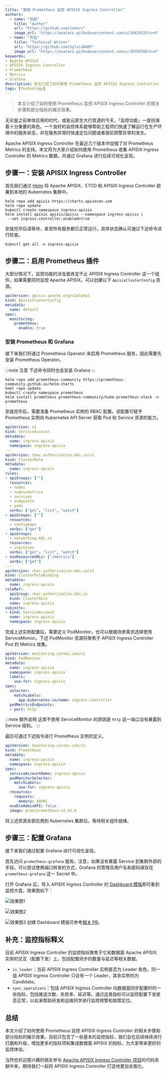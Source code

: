 ```yaml
---
title: "使用 Prometheus 监控 APISIX Ingress Controller"
authors:
  - name: "张超"
    title: "Author"
    url: "https://github.com/tokers"
    image_url: "https://avatars.githubusercontent.com/u/10428333?v=4"
  - name: "苏钰"
    title: "Technical Writer"
    url: "https://github.com/SylviaBABY"
    image_url: "https://avatars.githubusercontent.com/u/39793568?v=4"
keywords: 
- Apache APISIX
- APISIX Ingress Controller
- Prometheus
- Metrics
- Grafana
description: 本文介绍了如何使用 Prometheus 监控 APISIX Ingress Controller 的相关步骤和部分指标的展示效果。
tags: [Technology]
---
```


> 本文介绍了如何使用 Prometheus 监控 APISIX Ingress Controller 的相关步骤和部分指标的展示效果。

<!--truncate-->

无论是之前单体应用的时代，或是云原生大行其道的今天，「监控功能」一直扮演着十分重要的角色。一个良好的监控体系能够帮助工程师们快速了解运行在生产环境中的服务状态，并在服务异常时快速定位问题或者提前预警异常的发生。

Apache APISIX Ingress Controller 在最近几个版本中加强了对 Prometheus Metrics 的支持。本文将为大家介绍如何使用 Prometheus 收集 APISIX Ingress Controller 的 Metrics 数据，并通过 Grafana 进行后续可视化呈现。

## 步骤一：安装 APISIX Ingress Controller

首先我们通过 [Helm](https://helm.sh/) 将 Apache APISIX、ETCD 和 APISIX Ingress Controller 部署到本地的 Kubernetes 集群中。

```shell
helm repo add apisix https://charts.apiseven.com
helm repo update
kubectl create namespace ingress-apisix
helm install apisix apisix/apisix --namespace ingress-apisix \
 --set ingress-controller.enabled=true
```

安装完毕后请等待，直至所有服务都已正常运行。具体状态确认可通过下述命令进行检查。

```shell
kubectl get all -n ingress-apisix
```

## 步骤二：启用 Prometheus 插件

大部分情况下，监控功能的涉及面肯定不止 APISIX Ingress Controller 这一个组件，如果需要同时监控 Apache APISIX，可以创建以下 `ApisixClusterConfig` 资源。

```yaml
apiVersion: apisix.apache.org/v2alpha1
kind: ApisixClusterConfig
metadata:
  name: default
spec:
  monitoring:
    prometheus:
      enable: true
```

### 安装 Prometheus 和 Grafana

接下来我们将通过 Prometheus Operator 来启用 Prometheus 服务，因此需要先安装 Prometheus Operator。

:::note 注意
下述命令同时也会安装 Grafana
:::

```shell
helm repo add prometheus-community https://prometheus-community.github.io/helm-charts
heml repo update
kubectl create namespace prometheus
helm install prometheus prometheus-community/kube-prometheus-stack -n prometheus
```

安装完毕后，需要准备 Prometheus 实例的 RBAC 配置。该配置可赋予 Prometheus 实例向 Kubernetes API Server 获取 Pod 和 Service 资源的能力。

```yaml
apiVersion: v1
kind: ServiceAccount
metadata:
  name: ingress-apisix
  namespace: ingress-apisix
---
apiVersion: rbac.authorization.k8s.io/v1
kind: ClusterRole
metadata:
  name: ingress-apisix
rules:
- apiGroups: [""]
  resources:
  - nodes
  - nodes/metrics
  - services
  - endpoints
  - pods
  verbs: ["get", "list", "watch"]
- apiGroups: [""]
  resources:
  - configmaps
  verbs: ["get"]
- apiGroups:
  - networking.k8s.io
  resources:
  - ingresses
  verbs: ["get", "list", "watch"]
- nonResourceURLs: ["/metrics"]
  verbs: ["get"]
---
apiVersion: rbac.authorization.k8s.io/v1
kind: ClusterRoleBinding
metadata:
  name: ingress-apisix
roleRef:
  apiGroup: rbac.authorization.k8s.io
  kind: ClusterRole
  name: ingress-apisix
subjects:
- kind: ServiceAccount
  name: ingress-apisix
  namespace: ingress-apisix
```

完成上述实例配置后，需要定义 PodMonitor，也可以根据场景需求选择使用 ServiceMonior。下述 PodMonitor 资源将聚焦于 APISIX Ingress Controller Pod 的 Metrics 收集。

```yaml
apiVersion: monitoring.coreos.com/v1
kind: PodMonitor
metadata:
  name: ingress-apisix
  namespace: ingress-apisix
  labels:
    use-for: ingress-apisix
spec:
  selector:
    matchLabels:
      app.kubernetes.io/name: ingress-controller
  podMetricsEndpoints:
  - port: http
```

:::note 额外说明
这里不使用 ServiceMonitor 的原因是 `http` 这一端口没有暴露到 Service 级别。
:::

最后可通过下述指令进行 Prometheus 实例的定义。

```yaml
apiVersion: monitoring.coreos.com/v1
kind: Prometheus
metadata:
  name: ingress-apisix
  namespace: ingress-apisix
spec:
  serviceAccountName: ingress-apisix
  podMonitorSelector:
    matchLabels:
      use-for: ingress-apisix
  resources:
    requests:
      memory: 400Mi
  enableAdminAPI: false
  image: prom/prometheus:v2.31.0
```

将上述资源全部应用到 Kubernetes 集群后，等待相关组件就绪。

## 步骤三：配置 Grafana

接下来我们通过配置 Grafana 进行可视化呈现。

首先访问 `prometheus-grafana` 服务。注意，如果没有暴露 Service 到集群外部的手段，可以尝试使用端口转发的方式，Grafana 的管理员用户名和密码保存在 `prometheus-grafana` 这一 Secret 中。

打开 Grafana 后，导入 APISIX Ingress Controller 的 [Dashboard 模版](https://raw.githubusercontent.com/apache/apisix-ingress-controller/22e548bc267115ccd36aec4200d5399aab565958/docs/assets/other/json/apisix-ingress-controller-grafana.json)即可看到监控大盘，效果图如下：

![效果图1](https://static.apiseven.com/202108/1639381275740-d9e3b2a7-6895-43f2-8119-212ea616dddd.png)

![效果图2](https://static.apiseven.com/202108/1639381348652-7fb30365-179c-4b68-a168-ec3c9da7324d.png)

![效果图3](https://static.apiseven.com/202108/1639381376926-d6af92c7-16dd-4306-8931-9b83e7e8dce1.png)
创建 Dashboard 模版可参考[相关 PR](https://github.com/apache/apisix-ingress-controller/pull/731)。

## 补充：监控指标释义

目前 APISIX Ingress Controller 的监控指标聚焦于它和数据面 Apache APISIX 实例的交互（配置下发）上，包括配置同步的数量与延迟等相关数据。

- `is_leader`：当前 APISIX Ingress Controller 实例是否为 Leader 角色。同一组 APISIX Ingress Controller 只会有一个 Leader，其余实例均为 Candidate。
- `sync_operations`：包括 APISIX Ingress Controller 向数据面同步配置时的一些指标，包括推送次数、失败率、延迟等。通过这类指标可以监控配置下发是否正常，以此来帮助研发和运维同学进行监控预警和故障定位。

## 总结

本文介绍了如何使用 Prometheus 监控 APISIX Ingress Controller 的相关步骤和部分指标的展示效果。目前只包含了一些基本的监控指标，我们会在后续继续进行打磨和升级，增加更多的指标项和集成数据面 APISIX 的指标，为大家带来更好的监控体验。

当然也欢迎感兴趣的朋友参与 [Apache APISIX Ingress Controller 项目](https://github.com/apache/apisix-ingress-controller)的代码贡献中来，期待我们一起将 APISIX Ingress Controller 打造地更加全面化。
